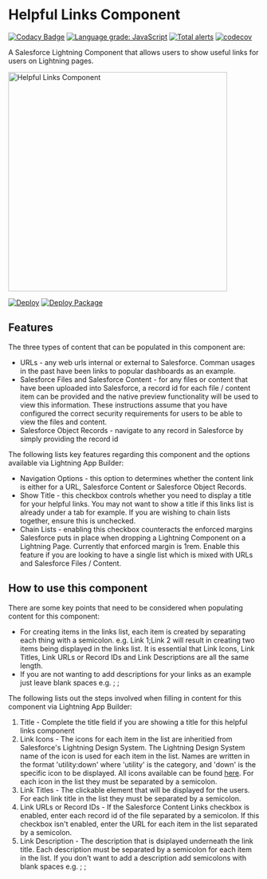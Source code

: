 # Helpful Links Component

[![Codacy Badge](https://api.codacy.com/project/badge/Grade/92e2923287564584bd216d591d10440e)](https://www.codacy.com/app/Edgewater-Cricket-Club/Helpful-Links-Component?utm_source=github.com&amp;utm_medium=referral&amp;utm_content=edgewatercricketclub/helpful-links-component&amp;utm_campaign=Badge_Grade)
[![Language grade: JavaScript](https://img.shields.io/lgtm/grade/javascript/g/edgewatercricketclub/helpful-links-component.svg?logo=lgtm&logoWidth=18)](https://lgtm.com/projects/g/edgewatercricketclub/helpful-links-component/context:javascript)
[![Total alerts](https://img.shields.io/lgtm/alerts/g/edgewatercricketclub/helpful-links-component.svg?logo=lgtm&logoWidth=18)](https://lgtm.com/projects/g/edgewatercricketclub/helpful-links-component/alerts/)
[![codecov](https://codecov.io/gh/Clint-Chester/helpful-links-component/branch/master/graph/badge.svg)](https://codecov.io/gh/Clint-Chester/helpful-links-component)

A Salesforce Lightning Component that allows users to show useful links for users on Lightning pages.

<img width="439" alt="Helpful Links Component" src="https://user-images.githubusercontent.com/12729644/55665966-7abd6e00-587a-11e9-8e2d-6353c6135e50.png">

[![Deploy](https://deploy-to-sfdx.com/dist/assets/images/DeployToSFDX.svg)](https://deploy-to-sfdx.com)
[![Deploy Package](https://raw.githubusercontent.com/afawcett/githubsfdeploy/master/src/main/webapp/resources/img/deploy.png)](https://login.salesforce.com/packaging/installPackage.apexp?p0=04t0I000000f7RwQAI)

<h2>Features</h2>
The three types of content that can be populated in this component are:
<ul>
  <li>URLs - any web urls internal or external to Salesforce. Comman usages in the past have been links to popular dashboards as an example.</li>
  <li>Salesforce Files and Salesforce Content - for any files or content that have been uploaded into Salesforce, a record id for each file / content item can be provided and the native preview functionality will be used to view this information. These instructions assume that you have configured the correct security requirements for users to be able to view the files and content.</li>
  <li>Salesforce Object Records - navigate to any record in Salesforce by simply providing the record id</li>
</ul>
<p>The following lists key features regarding this component and the options available via Lightning App Builder:</p>
<ul>
  <li>Navigation Options - this option to determines whether the content link is either for a URL, Salesforce Content or Salesforce Object Records.</li>
  <li>Show Title - this checkbox controls whether you need to display a title for your helpful links. You may not want to show a title if this links list is already under a tab for example. If you are wishing to chain lists together, ensure this is unchecked.</li>
  <li>Chain Lists - enabling this checkbox counteracts the enforced margins Salesforce puts in place when dropping a Lightning Component on a Lightning Page. Currently that enforced margin is 1rem. Enable this feature if you are looking to have a single list which is mixed with URLs and Salesforce Files / Content.</li>
</ul>
<h2>How to use this component</h2>
<p>There are some key points that need to be considered when populating content for this component:</p>
<ul>
  <li>For creating items in the links list, each item is created by separating each thing with a semicolon. e.g. Link 1;Link 2 will result in creating two items being displayed in the links list. It is essential that Link Icons, Link Titles, Link URLs or Record IDs and Link Descriptions are all the same length.</li>
  <li>If you are not wanting to add descriptions for your links as an example just leave blank spaces e.g. ; ;</li>
</ul>
<p>The following lists out the steps involved when filling in content for this component via Lightning App Builder:</p>
<ol>
  <li>Title - Complete the title field if you are showing a title for this helpful links component</li>
  <li>Link Icons - The icons for each item in the list are inheritied from Salesforce's Lightning Design System. The Lightning Design System name of the icon is used for each item in the list. Names are written in the format 'utility:down' where 'utility' is the category, and 'down' is the specific icon to be displayed. All icons available can be found <a href="https://lightningdesignsystem.com/icons/" target="_blank">here</a>. For each icon in the list they must be separated by a semicolon.</li>
  <li>Link Titles - The clickable element that will be displayed for the users. For each link title in the list they must be separated by a semicolon.</li>
  <li>Link URLs or Record IDs - If the Salesforce Content Links checkbox is enabled, enter each record id of the file separated by a semicolon. If this checkbox isn't enabled, enter the URL for each item in the list separated by a semicolon.</li>
  <li>Link Description - The description that is dsiplayed underneath the link title. Each description must be separated by a semicolon for each item in the list. If you don't want to add a description add semicolons with blank spaces e.g. ; ;</li>
</ol>
